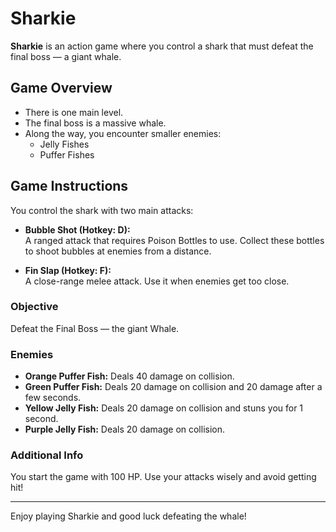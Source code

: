 # Sharkie

**Sharkie** is an action game where you control a shark that must defeat the final boss — a giant whale.

## Game Overview

- There is one main level.
- The final boss is a massive whale.
- Along the way, you encounter smaller enemies:
  - Jelly Fishes
  - Puffer Fishes

## Game Instructions

You control the shark with two main attacks:

- **Bubble Shot (Hotkey: D):**  
  A ranged attack that requires Poison Bottles to use. Collect these bottles to shoot bubbles at enemies from a distance.

- **Fin Slap (Hotkey: F):**  
  A close-range melee attack. Use it when enemies get too close.

### Objective

Defeat the Final Boss — the giant Whale.

### Enemies

- **Orange Puffer Fish:** Deals 40 damage on collision.
- **Green Puffer Fish:** Deals 20 damage on collision and 20 damage after a few seconds.
- **Yellow Jelly Fish:** Deals 20 damage on collision and stuns you for 1 second.
- **Purple Jelly Fish:** Deals 20 damage on collision.

### Additional Info

You start the game with 100 HP. Use your attacks wisely and avoid getting hit!

---

Enjoy playing Sharkie and good luck defeating the whale!
